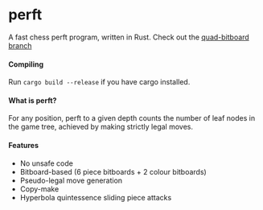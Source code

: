 # perft
A fast chess perft program, written in Rust. Check out the [quad-bitboard branch](../../tree/feat/qbb)

#### Compiling
Run ```cargo build --release``` if you have cargo installed.

#### What is perft?
For any position, perft to a given depth counts the number of leaf nodes in the game tree, achieved by making strictly legal moves.

#### Features
- No unsafe code
- Bitboard-based (6 piece bitboards + 2 colour bitboards)
- Pseudo-legal move generation
- Copy-make
- Hyperbola quintessence sliding piece attacks
